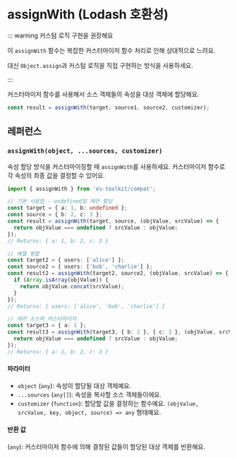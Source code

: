 # assignWith (Lodash 호환성)

::: warning 커스텀 로직 구현을 권장해요

이 `assignWith` 함수는 복잡한 커스터마이저 함수 처리로 인해 상대적으로 느려요.

대신 `Object.assign`과 커스텀 로직을 직접 구현하는 방식을 사용하세요.

:::

커스터마이저 함수를 사용해서 소스 객체들의 속성을 대상 객체에 할당해요.

```typescript
const result = assignWith(target, source1, source2, customizer);
```

## 레퍼런스

### `assignWith(object, ...sources, customizer)`

속성 할당 방식을 커스터마이징할 때 `assignWith`를 사용하세요. 커스터마이저 함수로 각 속성의 최종 값을 결정할 수 있어요.

```typescript
import { assignWith } from 'es-toolkit/compat';

// 기본 사용법 - undefined일 때만 할당
const target = { a: 1, b: undefined };
const source = { b: 2, c: 3 };
const result = assignWith(target, source, (objValue, srcValue) => {
  return objValue === undefined ? srcValue : objValue;
});
// Returns: { a: 1, b: 2, c: 3 }

// 배열 병합
const target2 = { users: ['alice'] };
const source2 = { users: ['bob', 'charlie'] };
const result2 = assignWith(target2, source2, (objValue, srcValue) => {
  if (Array.isArray(objValue)) {
    return objValue.concat(srcValue);
  }
});
// Returns: { users: ['alice', 'bob', 'charlie'] }

// 여러 소스와 커스터마이저
const target3 = { a: 1 };
const result3 = assignWith(target3, { b: 2 }, { c: 3 }, (objValue, srcValue) => {
  return objValue === undefined ? srcValue : objValue;
});
// Returns: { a: 1, b: 2, c: 3 }
```

#### 파라미터

- `object` (`any`): 속성이 할당될 대상 객체예요.
- `...sources` (`any[]`): 속성을 복사할 소스 객체들이에요.
- `customizer` (`function`): 할당할 값을 결정하는 함수예요. `(objValue, srcValue, key, object, source) => any` 형태예요.

#### 반환 값

(`any`): 커스터마이저 함수에 의해 결정된 값들이 할당된 대상 객체를 반환해요.
